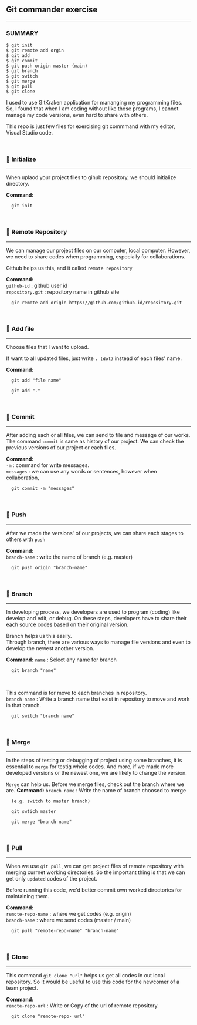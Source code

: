 ## Git commander exercise

---

### SUMMARY

```
$ git init
$ git remote add orgin
$ git add
$ git commit
$ git push origin master (main)
$ git branch
$ git switch
$ git merge
$ git pull
$ git clone
```

I used to use GitKraken application for mananging my programming files.
So, I found that when I am coding without like those programs, I cannot manage my code versions, even hard to share with others.

This repo is just few files for exercising git commmand with my editor, Visual Studio code.

<br>

### 📌 Initialize

---

When uplaod your project files to gihub repository, we should initialize directory.

**Command:**

```
  git init
```

<br>

### 📌 Remote Repository

---

We can manage our project files on our computer, local computer.
However, we need to share codes when programming, especially for collaborations.

Github helps us this, and it called `remote repository`

**Command:**  
`github-id` : github user id  
`repository.git` : repository name in github site

```
  gir remote add origin https://github.com/github-id/repository.git
```

<br>

### 📌 Add file

---

Choose files that I want to upload.

If want to all updated files, just write `. (dot)` instead of each files' name.

**Command:**

```
  git add "file name"

  git add "."
```

<br>

### 📌 Commit

---

After adding each or all files, we can send to file and message of our works.
The command `commit` is same as history of our project.
We can check the previous versions of our project or each files.

**Command:**  
`-m` : command for write messages.  
`messages` : we can use any words or sentences, however when collaboration,

```
  git commit -m "messages"
```

<br>

### 📌 Push

---

After we made the versions' of our projects, we can share each stages to others with `push`

**Command:**  
`branch-name` : write the name of branch (e.g. master)

```
  git push origin "branch-name"
```

<br>

### 📌 Branch

---

In developing process, we developers are used to program (coding) like develop and edit, or debug.
On these steps, developers have to share their each source codes based on their original version.

Branch helps us this easily.  
Through branch, there are various ways to manage file versions and even to develop the newest another version.

**Command:**
`name` : Select any name for branch

```
  git branch "name"
```

<br>

This command is for move to each branches in repository.  
`branch name` : Write a branch name that exist in repository to move and work in that branch.

```
  git switch "branch name"
```

<br>

### 📌 Merge

---

In the steps of testing or debugging of project using some branches, it is essential to `merge` for testig whole codes.
And more, if we made more developed versions or the newest one, we are likely to change the version.

`Merge` can help us.
Before we merge files, check out the branch where we are.
**Command:**
`branch name` : Write the name of branch choosed to merge

```
  (e.g. switch to master branch)

  git swtich master

  git merge "branch name"
```

<br>

### 📌 Pull

---

When we use `git pull`, we can get project files of remote repository with merging currnet working directories.
So the important thing is that we can get only `updated` codes of the project.

Before running this code, we'd better commit own worked directories for maintaining them.

**Command:**  
`remote-repo-name` : where we get codes (e.g. origin)  
`branch-name` : where we send codes (master / main)

```
  git pull "remote-repo-name" "branch-name"
```

<br>

### 📌 Clone

---

This command `git clone "url"` helps us get all codes in out local repository. So It would be useful to use this code for the newcomer of a team project.

**Command:**  
`remote-repo-url` : Write or Copy of the url of remote repository.

```
  git clone "remote-repo- url"
```
